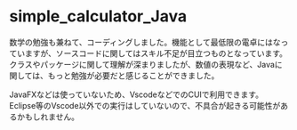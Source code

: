 # simple_calculator_Java

数学の勉強も兼ねて、コーディングしました。機能として最低限の電卓にはなっていますが、ソースコードに関してはスキル不足が目立つものとなっています。
クラスやパッケージに関して理解が深まりましたが、数値の表現など、Javaに関しては、もっと勉強が必要だと感じることができました。

JavaFXなどは使っていないため、VscodeなどでのCUIで利用できます。
Eclipse等のVscode以外での実行はしていないので、不具合が起きる可能性があるかもしれません。
